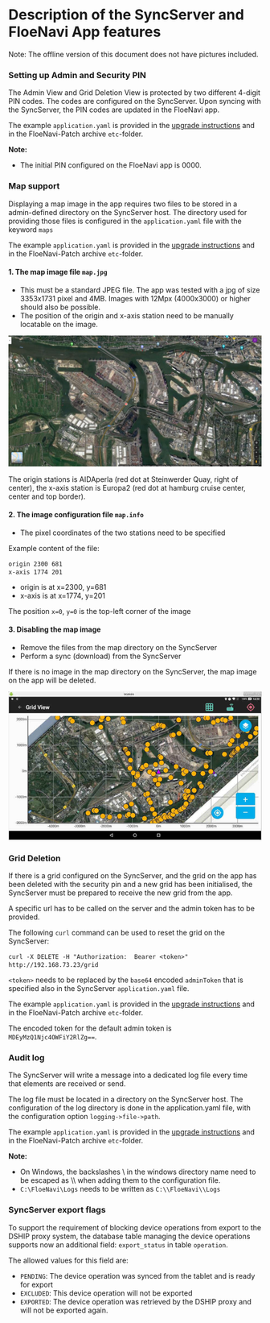 # Description of the SyncServer and FloeNavi App features

Note: The offline version of this document does not have pictures included.

### Setting up Admin and Security PIN

The Admin View and Grid Deletion View is protected by two different 4-digit PIN codes.
The codes are configured on the SyncServer.
Upon syncing with the SyncServer, the PIN codes are updated in the FloeNavi app.

The example `application.yaml` is provided in the 
[upgrade instructions](https://github.com/floenavi/floenavi/blob/v3_2/UPGRADE.md)
and in the FloeNavi-Patch archive `etc`-folder.
 
**Note:**
- The initial PIN configured on the FloeNavi app is 0000.
  
### Map support 

Displaying a map image in the app requires two files to be stored in a admin-defined
directory on the SyncServer host.
The directory used for providing those files is configured in the `application.yaml` file with the keyword `maps`

The example `application.yaml` is provided in the 
[upgrade instructions](https://github.com/floenavi/floenavi/blob/v3_2/UPGRADE.md)
and in the FloeNavi-Patch archive `etc`-folder.

#### 1. The map image file `map.jpg`

  - This must be a standard JPEG file.
The app was tested with a jpg of size 3353x1731 pixel and 4MB.
Images with 12Mpx (4000x3000) or higher should also be possible.
  - The position of the origin and x-axis station need to be manually locatable on the image.

![Example Map](https://github.com/floenavi/floenavi/raw/v3_2/map/map.jpg)

The origin stations is AIDAperla (red dot at Steinwerder Quay, right of center), 
the x-axis station is Europa2 (red dot at hamburg cruise center, center and top border).

#### 2. The image configuration file `map.info`

  - The pixel coordinates of the two stations need to be specified

Example content of the file:

```
origin 2300 681
x-axis 1774 201
```

  - origin is at x=2300, y=681
  - x-axis is at x=1774, y=201
  
The position `x=0`, `y=0` is the top-left corner of the image

#### 3. Disabling the map image

  - Remove the files from the map directory on the SyncServer
  - Perform a sync (download) from the SyncServer

If there is no image in the map directory on the SyncServer, the map image on the app will be deleted.

![Example Screenshot](https://github.com/floenavi/floenavi/raw/v3_2/map/map_screenshot.jpg)


### Grid Deletion

If there is a grid configured on the SyncServer, 
and the grid on the app has been deleted with the security pin and a new grid has been initialised, 
the SyncServer must be prepared to receive the new grid from the app.

A specific url has to be called on the server and the admin token has to be provided.

The following `curl` command can be used to reset the grid on the SyncServer:
```
curl -X DELETE -H "Authorization:  Bearer <token>" http://192.168.73.23/grid
```

`<token>` needs to be replaced by the `base64` encoded `adminToken` that is specified also in the
SyncServer `application.yaml` file.

The example `application.yaml` is provided in the 
[upgrade instructions](https://github.com/floenavi/floenavi/blob/v3_2/UPGRADE.md)
and in the FloeNavi-Patch archive `etc`-folder.

The encoded token for the default admin token is `MDEyMzQ1Njc4OWFiY2RlZg==`.

### Audit log

The SyncServer will write a message into a dedicated log file 
every time that elements are received or send.

The log file must be located in a directory on the SyncServer host.
The configuration of the log directory is done in the application.yaml file, with
the configuration option `logging->file->path`.

The example `application.yaml` is provided in the 
[upgrade instructions](https://github.com/floenavi/floenavi/blob/v3_2/UPGRADE.md)
and in the FloeNavi-Patch archive `etc`-folder.

**Note:**
- On Windows, the backslashes \ in the windows directory name 
need to be escaped as \\\\ when adding them to the configuration file.
- `C:\FloeNavi\Logs` needs to be written as `C:\\FloeNavi\\Logs`

### SyncServer export flags

To support the requirement of blocking device operations from export to the
DSHIP proxy system, the database table managing the device operations supports
now an additional field: `export_status` in table `operation`.

The allowed values for this field are: 
- `PENDING`: The device operation was synced from the tablet and is ready for export
- `EXCLUDED`: This device operation will not be exported
- `EXPORTED`: The device operation was retrieved by the DSHIP proxy and will not be exported again.

